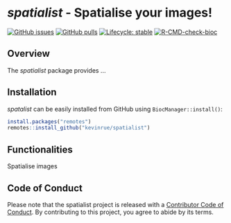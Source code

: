 # _spatialist_ - Spatialise your images!

<!-- badges: start -->
[![GitHub issues](https://img.shields.io/github/issues/kevinrue/spatialist)](https://github.com/kevinrue/spatialist/issues)
[![GitHub pulls](https://img.shields.io/github/issues-pr/kevinrue/spatialist)](https://github.com/kevinrue/spatialist/pulls)
[![Lifecycle: stable](https://img.shields.io/badge/lifecycle-stable-green.svg)](https://lifecycle.r-lib.org/articles/stages.html#stable)
[![R-CMD-check-bioc](https://github.com/kevinrue/spatialist/workflows/R-CMD-check-bioc/badge.svg)](https://github.com/kevinrue/spatialist/actions)

<!-- badges: end -->

## Overview

The _spatialist_ package provides ...

## Installation

_spatalist_ can be easily installed from GitHub using `BiocManager::install()`:

```r
install.packages("remotes")
remotes::install_github("kevinrue/spatialist")
```

## Functionalities

Spatialise images

## Code of Conduct
  
Please note that the spatialist project is released with a [Contributor Code of Conduct](https://contributor-covenant.org/version/2/0/CODE_OF_CONDUCT.html). By contributing to this project, you agree to abide by its terms.
